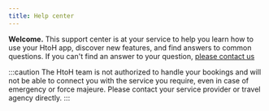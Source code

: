 ```yaml
---
title: Help center
---
```


**Welcome.** This support center is at your service to help you learn how to use your HtoH app, discover new features, and find answers to common questions. If you can't find an answer to your question, [please contact us](https://www.notion.so/65c58c16b3234347a05400ae43e12621?pvs=21)

:::caution
The HtoH team is not authorized to handle your bookings and will not be able to connect you with the service you require, even in case of emergency or force majeure. Please contact your service provider or travel agency directly.
:::